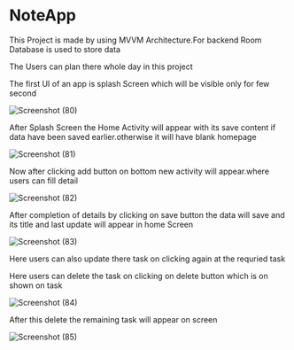 # NoteApp
This Project is made by using MVVM Architecture.For backend Room Database is used to store data

The Users can plan there whole day in this project

The first UI of an app is splash Screen which will be visible only for few second

![Screenshot (80)](https://user-images.githubusercontent.com/96105594/179745558-0957ee43-5a39-4c78-97ee-d9c64505ce65.png)

After Splash Screen the Home Activity will appear with its save content if data have been saved earlier.otherwise it will have blank homepage

![Screenshot (81)](https://user-images.githubusercontent.com/96105594/179746035-8037b693-6a84-4e04-9e6d-a9c98297f853.png)

Now after clicking add button on bottom new activity will appear.where users can fill detail 

![Screenshot (82)](https://user-images.githubusercontent.com/96105594/179747185-4173f2f8-67b5-4ea2-9e60-13ac364e9d0b.png)

After completion of details by clicking on save button the data will save and its title and last update will appear in home Screen

![Screenshot (83)](https://user-images.githubusercontent.com/96105594/179747859-91286e34-31cf-4fa3-900e-7e0337af2a76.png)

Here users can also update there task on clicking again at the requried task 

Here users can delete the task on clicking on delete button which is on shown on task

![Screenshot (84)](https://user-images.githubusercontent.com/96105594/179748250-e7fc4e61-b6c1-4981-bdcf-0519a2ea4b46.png)

After this delete the remaining task will appear on screen

![Screenshot (85)](https://user-images.githubusercontent.com/96105594/179748710-1fe83f58-2c41-4eb9-a0af-f84c36d41c0d.png)
